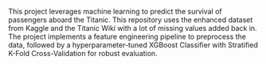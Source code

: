 This project leverages machine learning to predict the survival of passengers aboard the Titanic. This repository uses the enhanced dataset from Kaggle and the Titanic Wiki with a lot of missing values added back in. 
The project implements a feature engineering pipeline to preprocess the data, followed by a hyperparameter-tuned XGBoost Classifier with Stratified K-Fold Cross-Validation for robust evaluation.
